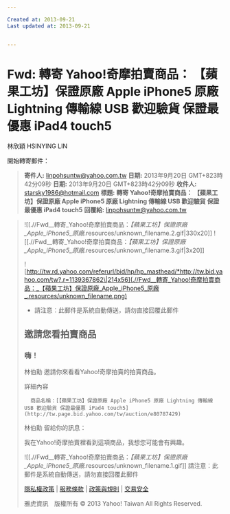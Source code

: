 ```yaml
---

Created at: 2013-09-21
Last updated at: 2013-09-21


---
```


# Fwd: 轉寄 Yahoo!奇摩拍賣商品： 【蘋果工坊】保證原廠 Apple iPhone5 原廠 Lightning 傳輸線 USB 歡迎驗貨 保證最優惠 iPad4 touch5


林欣穎 HSINYING LIN

開始轉寄郵件：

> **寄件人:** [linpohsuntw@yahoo.com.tw](mailto:linpohsuntw@yahoo.com.tw)
> **日期:** 2013年9月20日 GMT+823時42分09秒
> **日期:** 2013年9月20日 GMT+823時42分09秒
> **收件人:** [starsky1986@hotmail.com](mailto:starsky1986@hotmail.com)
> **標題:** **轉寄 Yahoo!奇摩拍賣商品： 【蘋果工坊】保證原廠 Apple iPhone5 原廠 Lightning 傳輸線 USB 歡迎驗貨 保證最優惠 iPad4 touch5**
> **回覆給:** [linpohsuntw@yahoo.com.tw](mailto:linpohsuntw@yahoo.com.tw)

> ![[.//Fwd__轉寄_Yahoo!奇摩拍賣商品：_【蘋果工坊】保證原廠_Apple_iPhone5_原廠_.resources/unknown_filename.2.gif\|330x20]] ![[.//Fwd__轉寄_Yahoo!奇摩拍賣商品：_【蘋果工坊】保證原廠_Apple_iPhone5_原廠_.resources/unknown_filename.3.gif\|3x20]]
> 
> ![http://tw.rd.yahoo.com/referurl/bid/hp/hp_masthead/*http://tw.bid.yahoo.com/tw?.r=1139367862\|214x56](.//Fwd__轉寄_Yahoo!奇摩拍賣商品：_【蘋果工坊】保證原廠_Apple_iPhone5_原廠_.resources/unknown_filename.png)
> 
> * 請注意︰此郵件是系統自動傳送，請勿直接回覆此郵件
> 
> ## 邀請您看拍賣商品
> 
> ### 嗨！
> 林伯勳 邀請你來看看Yahoo!奇摩拍賣的拍賣商品。
> 
> 詳細內容
> 
> 		商品名稱：[【蘋果工坊】保證原廠 Apple iPhone5 原廠 Lightning 傳輸線 USB 歡迎驗貨 保證最優惠 iPad4 touch5](http://tw.page.bid.yahoo.com/tw/auction/e80787429)
> 	
> 	林伯勳 留給你的訊息：
> 	
> 	我在Yahoo!奇摩拍賣裡看到這項商品，我想您可能會有興趣。
> 	
> 
> ![[.//Fwd__轉寄_Yahoo!奇摩拍賣商品：_【蘋果工坊】保證原廠_Apple_iPhone5_原廠_.resources/unknown_filename.1.gif]] 請注意︰此郵件是系統自動傳送，請勿直接回覆此郵件
> 
> [隱私權政策](http://tw.rd.yahoo.com/referurl/bid/mail/footer/*http://privacy.yahoo.com/privacy/tw) | [服務條款](http://tw.rd.yahoo.com/referurl/bid/mail/footer/*http://tw.yahoo.com/info/utos.html) | [政策與規則](http://tw.rd.yahoo.com/referurl/bid/mail/footer/*http://tw.help.yahoo.com/auct/policy/) | [交易安全](http://tw.rd.yahoo.com/referurl/bid/mail/footer/*http://tw.help.yahoo.com/auct/safety/)
> 
> 雅虎資訊　版權所有 © 2013 Yahoo! Taiwan All Rights Reserved.

